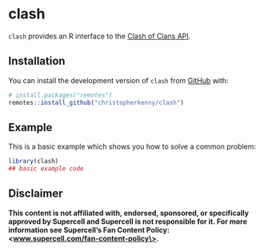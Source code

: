 
<!-- README.md is generated from README.Rmd. Please edit that file -->

# clash

<!-- badges: start -->
<!-- badges: end -->

`clash` provides an R interface to the [Clash of Clans
API](https://developer.clashofclans.com/#/).

## Installation

You can install the development version of `clash` from
[GitHub](https://github.com/) with:

``` r
# install.packages("remotes")
remotes::install_github("christopherkenny/clash")
```

## Example

This is a basic example which shows you how to solve a common problem:

``` r
library(clash)
## basic example code
```

## Disclaimer

**This content is not affiliated with, endorsed, sponsored, or
specifically approved by Supercell and Supercell is not responsible for
it. For more information see Supercell’s Fan Content Policy:
\<www.supercell.com/fan-content-policy\>.**
